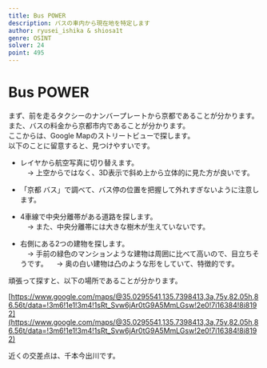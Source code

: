 ```yaml
---
title: Bus POWER
description: バスの車内から現在地を特定します
author: ryusei_ishika & shiosa1t
genre: OSINT
solver: 24
point: 495
---
```


# Bus POWER

まず、前を走るタクシーのナンバープレートから京都であることが分かります。  
また、バスの料金から京都市内であることが分かります。  
ここからは、Google Mapのストリートビューで探します。  
以下のことに留意すると、見つけやすいです。

* レイヤから航空写真に切り替えます。  
　→ 上空からではなく、3D表示で斜め上から立体的に見た方が良いです。

* 「京都 バス」で調べて、バス停の位置を把握して外れすぎないように注意します。

* 4車線で中央分離帯がある道路を探します。  
　→ また、中央分離帯には大きな樹木が生えていないです。

* 右側にある2つの建物を探します。  
　→ 手前の緑色のマンションような建物は周囲に比べて高いので、目立ちそうです。
　→ 奥の白い建物は凸のような形をしていて、特徴的です。

頑張って探すと、以下の場所であることが分かります。

[https://www.google.com/maps/@35.0295541,135.7398413,3a,75y,82.05h,86.56t/data=!3m6!1e1!3m4!1sRt_Svw6jAr0tG9A5MmLGsw!2e0!7i16384!8i8192](https://www.google.com/maps/@35.0295541,135.7398413,3a,75y,82.05h,86.56t/data=!3m6!1e1!3m4!1sRt_Svw6jAr0tG9A5MmLGsw!2e0!7i16384!8i8192)

近くの交差点は、千本今出川です。
